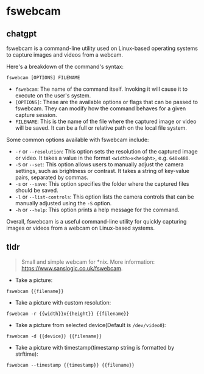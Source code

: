 # fswebcam 
## chatgpt 
fswebcam is a command-line utility used on Linux-based operating systems to capture images and videos from a webcam. 

Here's a breakdown of the command's syntax:

`fswebcam [OPTIONS] FILENAME`

- `fswebcam`: The name of the command itself. Invoking it will cause it to execute on the user's system. 
- `[OPTIONS]`: These are the available options or flags that can be passed to fswebcam. They can modify how the command behaves for a given capture session. 
- `FILENAME`: This is the name of the file where the captured image or video will be saved. It can be a full or relative path on the local file system. 

Some common options available with fswebcam include:

- `-r` or `--resolution`: This option sets the resolution of the captured image or video. It takes a value in the format `<width>x<height>`, e.g. `640x480`.
- `-S` or `--set`: This option allows users to manually adjust the camera settings, such as brightness or contrast. It takes a string of key-value pairs, separated by commas. 
- `-s` or `--save`: This option specifies the folder where the captured files should be saved. 
- `-l` or `--list-controls`: This option lists the camera controls that can be manually adjusted using the `-S` option. 
- `-h` or `--help`: This option prints a help message for the command. 

Overall, fswebcam is a useful command-line utility for quickly capturing images or videos from a webcam on Linux-based systems. 

## tldr 
 
> Small and simple webcam for *nix.
> More information: <https://www.sanslogic.co.uk/fswebcam>.

- Take a picture:

`fswebcam {{filename}}`

- Take a picture with custom resolution:

`fswebcam -r {{width}}x{{height}} {{filename}}`

- Take a picture from selected device(Default is `/dev/video0`):

`fswebcam -d {{device}} {{filename}}`

- Take a picture with timestamp(timestamp string is formatted by strftime):

`fswebcam --timestamp {{timestamp}} {{filename}}`
